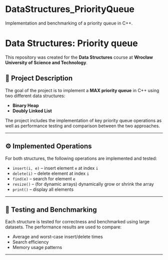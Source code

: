 # DataStructures_PriorityQueue
Implementation and benchmarking of a priority queue in C++.

# Data Structures: Priority queue

This repository was created for the **Data Structures** course at **Wrocław University of Science and Technology**.

## 📌 Project Description
The goal of the project is to implement a **MAX priority queue** in C++ using two different data structures:

- **Binary Heap**
- **Doubly Linked List**

The project includes the implementation of key priority queue operations as well as performance testing and comparison between the two approaches.

---

## ⚙️ Implemented Operations

For both structures, the following operations are implemented and tested:

- `insert(i, e)` – insert element `e` at index `i`
- `delete(i)` – delete element at index `i`
- `find(e)` – search for element `e`
- `resize()` – (for dynamic arrays) dynamically grow or shrink the array
- `print()` – display all elements

---

## 🧪 Testing and Benchmarking

Each structure is tested for correctness and benchmarked using large datasets. The performance results are used to compare:

- Average and worst-case insert/delete times
- Search efficiency
- Memory usage patterns

---

